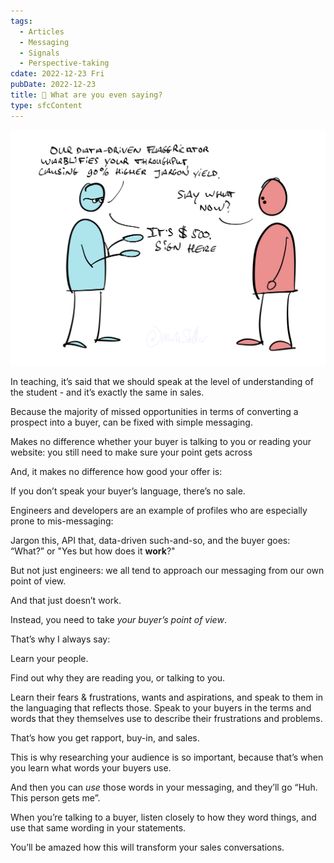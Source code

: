 ```yaml
---
tags:
  - Articles
  - Messaging
  - Signals
  - Perspective-taking
cdate: 2022-12-23 Fri
pubDate: 2022-12-23
title: 📄 What are you even saying?
type: sfcContent
---
```

![](Media/SalesFlowCoach.app_Drop-the-jargon-and-sell-more_MartinStellar.png)

In teaching, it’s said that we should speak at the level of understanding of the student - and it’s exactly the same in sales.

Because the majority of missed opportunities in terms of converting a prospect into a buyer, can be fixed with simple messaging.

Makes no difference whether your buyer is talking to you or reading your website: you still need to make sure your point gets across

And, it makes no difference how good your offer is:

If you don’t speak your buyer’s language, there’s no sale.

Engineers and developers are an example of profiles who are especially prone to mis-messaging:

Jargon this, API that, data-driven such-and-so, and the buyer goes: “What?” or "Yes but how does it **work**?"

But not just engineers: we all tend to approach our messaging from our own point of view.

And that just doesn’t work.

Instead, you need to take _your buyer’s point of view_.

That’s why I always say:

Learn your people.

Find out why they are reading you, or talking to you.

Learn their fears & frustrations, wants and aspirations, and speak to them in the languaging that reflects those. Speak to your buyers in the terms and words that they themselves use to describe their frustrations and problems.

That’s how you get rapport, buy-in, and sales.

This is why researching your audience is so important, because that’s when you learn what words your buyers use.

And then you can _use_ those words in your messaging, and they’ll go “Huh. This person gets me”.

When you’re talking to a buyer, listen closely to how they word things, and use that same wording in your statements.

You’ll be amazed how this will transform your sales conversations.


